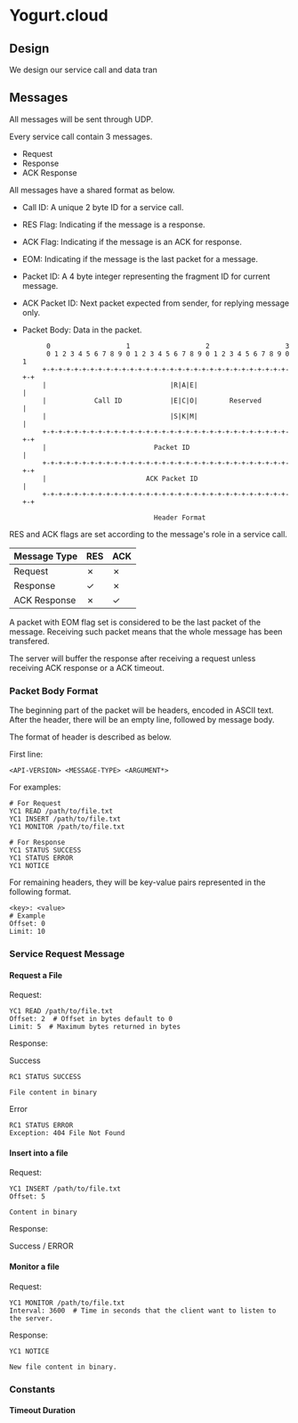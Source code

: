 Yogurt.cloud
============

## Design

We design our service call and data tran

## Messages

All messages will be sent through UDP.

Every service call contain 3 messages.

* Request
* Response
* ACK Response

All messages have a shared format as below.

* Call ID: A unique 2 byte ID for a service call.
* RES Flag: Indicating if the message is a response.
* ACK Flag: Indicating if the message is an ACK for response.
* EOM: Indicating if the message is the last packet for a message.
* Packet ID: A 4 byte integer representing the fragment ID for current message.
* ACK Packet ID: Next packet expected from sender, for replying message only.
* Packet Body: Data in the packet.

		    0                   1                   2                   3   
		    0 1 2 3 4 5 6 7 8 9 0 1 2 3 4 5 6 7 8 9 0 1 2 3 4 5 6 7 8 9 0 1 
		   +-+-+-+-+-+-+-+-+-+-+-+-+-+-+-+-+-+-+-+-+-+-+-+-+-+-+-+-+-+-+-+-+
		   |                               |R|A|E|                         |
		   |            Call ID            |E|C|O|        Reserved         |
		   |                               |S|K|M|                         |
		   +-+-+-+-+-+-+-+-+-+-+-+-+-+-+-+-+-+-+-+-+-+-+-+-+-+-+-+-+-+-+-+-+
		   |                           Packet ID                           |
		   +-+-+-+-+-+-+-+-+-+-+-+-+-+-+-+-+-+-+-+-+-+-+-+-+-+-+-+-+-+-+-+-+
		   |                         ACK Packet ID                         |
		   +-+-+-+-+-+-+-+-+-+-+-+-+-+-+-+-+-+-+-+-+-+-+-+-+-+-+-+-+-+-+-+-+
		
		                               Header Format
		
	

RES and ACK flags are set according to the message's role in a service call.

| Message Type | RES | ACK |
|--------------|-----|-----|
| Request      | ✗   | ✗   |
| Response     | ✓   | ✗   |
| ACK Response | ✗   | ✓   |

A packet with EOM flag set is considered to be the last packet of the message. Receiving such packet means that the whole message has been transfered.

The server will buffer the response after receiving a request unless receiving ACK response or a ACK timeout.


### Packet Body Format

The beginning part of the packet will be headers, encoded in ASCII text. After the header, there will be an empty line, followed by message body.

The format of header is described as below.

First line:

	<API-VERSION> <MESSAGE-TYPE> <ARGUMENT*>

For examples:

	# For Request
	YC1 READ /path/to/file.txt
	YC1 INSERT /path/to/file.txt
	YC1 MONITOR /path/to/file.txt
	
	# For Response
	YC1 STATUS SUCCESS
	YC1 STATUS ERROR
	YC1 NOTICE

For remaining headers, they will be key-value pairs represented in the following format.

	<key>: <value>
	# Example
	Offset: 0
	Limit: 10


### Service Request Message

#### Request a File

Request:

	YC1 READ /path/to/file.txt
	Offset: 2  # Offset in bytes default to 0
	Limit: 5  # Maximum bytes returned in bytes

Response:

Success

	RC1 STATUS SUCCESS
	
	File content in binary

Error

	RC1 STATUS ERROR
	Exception: 404 File Not Found


#### Insert into a file

Request:

	YC1 INSERT /path/to/file.txt
	Offset: 5

	Content in binary

Response:

Success / ERROR

#### Monitor a file


Request:

	YC1 MONITOR /path/to/file.txt
	Interval: 3600  # Time in seconds that the client want to listen to the server.

Response:

	YC1 NOTICE

	New file content in binary.

### Constants

#### Timeout Duration










